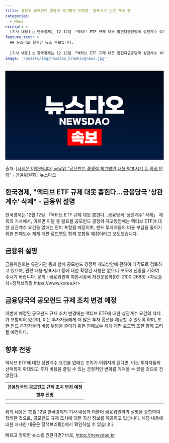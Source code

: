 ```yaml
---
title: 금융위 공모펀드 경쟁력 제고방안 미확정  발표시기 논란 계속 중
categories:
  - News
excerpt: >
  [기사 내용] □ 한국경제는 12.12일 「액티브 ETF 규제 대못 뽑힌다금융당국 상관계수 삭제」 제하의 기…
feature_text: >
  ## 뉴스다오 실시간 뉴스 속보입니다.

  [기사 내용] □ 한국경제는 12.12일 「액티브 ETF 규제 대못 뽑힌다금융당국 상관계수 삭제」 제하의 기…
image: '/assets/img/newsdao_breakingnews.jpg'
---
```


![뉴스다오 속보](/assets/img/newsdao_breakingnews.jpg)

<p>출처: <a href="https://newsdao.kr/2791" rel="dofollow">[사실은 이렇습니다] 금융위 “공모펀드 경쟁력 제고방안 내용·발표시기 등 확정 안돼” - 금융위원회</a> | 뉴스다오</p>

<h2>한국경제, "액티브 ETF 규제 대못 뽑힌다…금융당국 ‘상관계수’ 삭제" - 금융위 설명</h2>

<p data-ke-size="size16">한국경제는 12월 12일 「액티브 ETF 규제 대못 뽑힌다…금융당국 ‘상관계수’ 삭제」 제목의 기사에서, 이르면 이달 중 발표될 공모펀드 경쟁력 제고방안에는 액티브 ETF에 대한 상관계수 요건을 없애는 안이 포함될 예정이며, 펀드 투자자들의 비용 부담을 줄이기 위한 판매보수 체계 개편 로드맵도 함께 포함될 예정이라고 보도했습니다.</p>

<h2 data-ke-size="size26">금융위 설명</h2>

<p data-ke-size="size16">금융위원회는 유관기관 등과 함께 공모펀드 경쟁력 제고방안에 관하여 다각도로 검토하고 있으며, 관련 내용·발표시기 등에 대한 확정된 사항은 없으니 보도에 신중을 기하여 주시기 바랍니다. 문의 : 금융위원회 자본시장국 자산운용과(02-2100-2663) <자료출처=정책브리핑 https://www.korea.kr></p>

<h2 data-ke-size="size26">금융당국의 공모펀드 규제 조치 변경 예정</h2>

<p data-ke-size="size16">이번에 예정된 공모펀드 규제 조치 변경에는 액티브 ETF에 대한 상관계수 요건의 삭제가 포함되어 있으며, 이는 투자자들에게 더 많은 투자 옵션을 제공할 수 있도록 하며, 또한 펀드 투자자들의 비용 부담을 줄이기 위한 판매보수 체계 개편 로드맵 또한 함께 고려될 예정이다.</p>

<h2 data-ke-size="size26">향후 전망</h2>

<p data-ke-size="size16">액티브 ETF에 대한 상관계수 요건을 없애는 조치가 이뤄지게 된다면, 이는 투자자들의 선택폭이 확대되고 투자 비용을 줄일 수 있는 긍정적인 변화를 가져올 수 있을 것으로 전망된다.</p>

<table>
  <tr>
    <td style="text-align: center; height: 17px;"><b>금융당국의 공모펀드 규제 조치 변경 예정</b></td>
  </tr>
  <tr>
    <td style="text-align: center; height: 17px;"><b>향후 전망</b></td>
  </tr>
</table>

<hr>

<p data-ke-size="size16">위의 내용은 12월 12일 한국경제의 기사 내용과 더불어 금융위원회의 설명을 종합하여 정리한 것으로, 공모펀드 규제 조치에 대한 최신 정보를 제공하고 있습니다. 해당 내용에 대한 자세한 내용은 정책브리핑()에서 확인하실 수 있습니다.</p> 

빠르고 정확한 뉴스를 원한다면? 바로, <a href="https://newsdao.kr" rel="dofollow">https://newsdao.kr</a>


    
